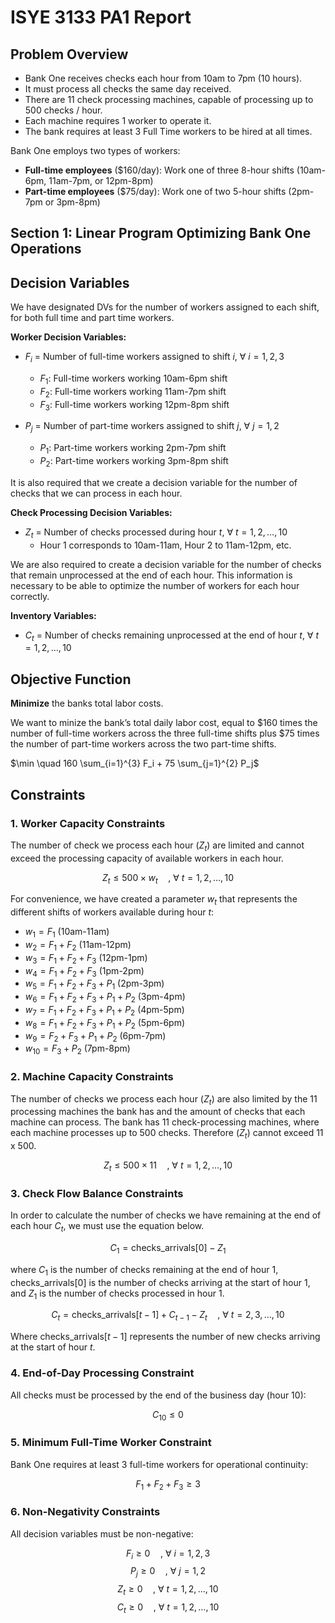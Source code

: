 # ISYE 3133 PA1 Report

## Problem Overview

- Bank One  receives checks each hour from 10am to 7pm (10 hours). 
- It must process all checks the same day received.
- There are 11 check processing machines, capable of processing up to 500 checks / hour. 
- Each machine requires 1 worker to operate it.
- The bank requires at least 3 Full Time workers to be hired at all times.

Bank One employs two types of workers:
- **Full-time employees** ($160/day): Work one of three 8-hour shifts (10am-6pm, 11am-7pm, or 12pm-8pm)
- **Part-time employees** ($75/day): Work one of two 5-hour shifts (2pm-7pm or 3pm-8pm)


## Section 1: Linear Program Optimizing Bank One Operations

## Decision Variables

We have designated DVs for the number of workers assigned to each shift, for both full time and part time workers.

**Worker Decision Variables:**
- $F_i$ = Number of full-time workers assigned to shift $i$, ∀ $i = 1, 2, 3$
  - $F_1$: Full-time workers working 10am-6pm shift
  - $F_2$: Full-time workers working 11am-7pm shift
  - $F_3$: Full-time workers working 12pm-8pm shift

- $P_j$ = Number of part-time workers assigned to shift $j$, ∀ $j = 1, 2$
  - $P_1$: Part-time workers working 2pm-7pm shift
  - $P_2$: Part-time workers working 3pm-8pm shift

It is also required that we create a decision variable for the number of checks that we can process in each hour. 

**Check Processing Decision Variables:**
- $Z_t$ = Number of checks processed during hour $t$, ∀ $t = 1, 2, \ldots, 10$
  - Hour 1 corresponds to 10am-11am, Hour 2 to 11am-12pm, etc.


We are also required to create a decision variable for the number of checks that remain unprocessed at the end of each hour. This information is necessary to be able to optimize the number of workers for each hour correctly. 

**Inventory Variables:**
- $C_t$ = Number of checks remaining unprocessed at the end of hour $t$, ∀ $t = 1, 2, \ldots, 10$


## Objective Function

**Minimize** the banks total labor costs. 

We want to minize the bank’s total daily labor cost, equal to $160 times the number of full-time workers across the three full-time shifts plus $75 times the number of part-time workers across the two part-time shifts.

$\min \quad 160 \sum_{i=1}^{3} F_i + 75 \sum_{j=1}^{2} P_j$


## Constraints

### 1. Worker Capacity Constraints
The number of check we process each hour ($Z_t$) are limited and cannot exceed the  processing capacity of available workers in each hour.  

$$Z_t \leq 500 \times w_t \quad \text{, ∀ } t = 1, 2, \ldots, 10$$

For convenience, we have created a parameter $w_t$ that represents the different shifts of workers available during hour $t$:
- $w_1 = F_1$ (10am-11am)
- $w_2 = F_1 + F_2$ (11am-12pm)
- $w_3 = F_1 + F_2 + F_3$ (12pm-1pm)
- $w_4 = F_1 + F_2 + F_3$ (1pm-2pm)
- $w_5 = F_1 + F_2 + F_3 + P_1$ (2pm-3pm)
- $w_6 = F_1 + F_2 + F_3 + P_1 + P_2$ (3pm-4pm)
- $w_7 = F_1 + F_2 + F_3 + P_1 + P_2$ (4pm-5pm)
- $w_8 = F_1 + F_2 + F_3 + P_1 + P_2$ (5pm-6pm)
- $w_9 = F_2 + F_3 + P_1 + P_2$ (6pm-7pm)
- $w_{10} = F_3 + P_2$ (7pm-8pm)



### 2. Machine Capacity Constraints
The number of checks we process each hour ($Z_t$) are also limited by the 11 processing machines the bank has and the amount of checks that each machine can process. 
The bank has 11 check-processing machines, where each machine processes up to 500 checks. Therefore ($Z_t$) cannot exceed 11 x 500.

$$Z_t \leq 500 \times 11 \quad \text{, ∀ } t = 1, 2, \ldots, 10$$

### 3. Check Flow Balance Constraints
In order to calculate the number of checks we have remaining at the end of each hour $C_t$, we must use the equation below.

$$
C_1 = \text{checks\_arrivals}[0] - Z_1
$$

where $C_1$ is the number of checks remaining at the end of hour 1, 
$\text{checks\_arrivals}[0]$ is the number of checks arriving at the start of hour 1, 
and $Z_1$ is the number of checks processed in hour 1.


$$C_t = \text{checks\_arrivals}[t-1] + C_{t-1} - Z_t \quad \text{, ∀ } t = 2, 3, \ldots, 10$$

Where $\text{checks\_arrivals}[t-1]$ represents the number of new checks arriving at the start of hour $t$.

### 4. End-of-Day Processing Constraint
All checks must be processed by the end of the business day (hour 10):

$$C_{10} \leq 0$$

### 5. Minimum Full-Time Worker Constraint
Bank One requires at least 3 full-time workers for operational continuity:

$$F_1 + F_2 + F_3 \geq 3$$

### 6. Non-Negativity Constraints
All decision variables must be non-negative:

$$F_i \geq 0 \quad \text{, ∀ } i = 1, 2, 3$$
$$P_j \geq 0 \quad \text{, ∀ } j = 1, 2$$
$$Z_t \geq 0 \quad \text{, ∀ } t = 1, 2, \ldots, 10$$
$$C_t \geq 0 \quad \text{, ∀ } t = 1, 2, \ldots, 10$$
